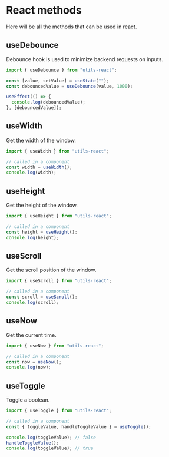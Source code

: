 # React methods

Here will be all the methods that can be used in react.

## useDebounce

Debounce hook is used to minimize backend requests on inputs.

```js
import { useDebounce } from "utils-react";

const [value, setValue] = useState("");
const debouncedValue = useDebounce(value, 1000);

useEffect(() => {
  console.log(debouncedValue);
}, [debouncedValue]);
```

## useWidth

Get the width of the window.

```js
import { useWidth } from "utils-react";

// called in a component
const width = useWidth();
console.log(width);
```

## useHeight

Get the height of the window.

```js
import { useHeight } from "utils-react";

// called in a component
const height = useHeight();
console.log(height);
```

## useScroll

Get the scroll position of the window.

```js
import { useScroll } from "utils-react";

// called in a component
const scroll = useScroll();
console.log(scroll);
```

## useNow

Get the current time.

```js
import { useNow } from "utils-react";

// called in a component
const now = useNow();
console.log(now);
```

## useToggle

Toggle a boolean.

```js
import { useToggle } from "utils-react";

// called in a component
const { toggleValue, handleToggleValue } = useToggle();

console.log(toggleValue); // false
handleToggleValue();
console.log(toggleValue); // true
```